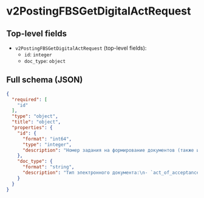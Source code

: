 # v2PostingFBSGetDigitalActRequest

## Top-level fields
- `v2PostingFBSGetDigitalActRequest` (top-level fields):
  - `id`: `integer`
  - `doc_type`: `object`

## Full schema (JSON)
```json
{
  "required": [
    "id"
  ],
  "type": "object",
  "title": "object",
  "properties": {
    "id": {
      "format": "int64",
      "type": "integer",
      "description": "Номер задания на формирование документов (также идентификатор перевозки) из метода [POST /v2/posting/fbs/act/create](#operation/PostingAPI_PostingFBSActCreate)."
    },
    "doc_type": {
      "format": "string",
      "description": "Тип электронного документа:\n- `act_of_acceptance` — лист отгрузки,\n- `act_of_mismatch` — акт о расхождениях,\n- `act_of_excess` — акт об излишках.\n"
    }
  }
}
```
